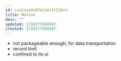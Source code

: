 ```yaml
---
id: cso1xxe9v87ez3ev1t2jbvz
title: Notion
desc: ""
updated: 1710177569507
created: 1710177569507
---
```

- not packageable enough; for data transportation 
- record limit 
- confined to its ui 